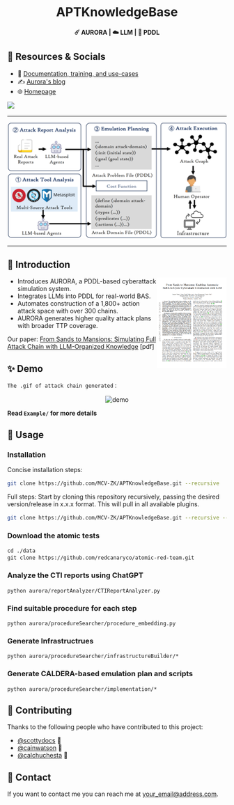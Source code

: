 <h1 align=center>APTKnowledgeBase</h1>

<h4 align=center>☄️ AURORA | ☁️ LLM | 🌙 PDDL</h4>

## 👋 Resources & Socials
* 📜 [Documentation, training, and use-cases]()
* ✍️ [Aurora's blog]()
* 🌐 [Homepage]()

<p>
  <img src="https://img.shields.io/badge/Python-3.12-red" />
</p>

---

<p align="center">
  <img width="900" src="images/Overview%20of%20AURORA.png" alt="cli output"/>
</p>

---

## 🎉 Introduction
<p><a href="https://arxiv.org/pdf/2407.16928"><img alt="Paper thumbnail" align="right" width="160" src="images/First_page.png"></a></p>

- Introduces AURORA, a PDDL-based cyberattack simulation system.
- Integrates LLMs into PDDL for real-world BAS.
- Automates construction of a 1,800+ action attack space with over 300 chains.
- AURORA generates higher quality attack plans with broader TTP coverage.

Our paper: [From Sands to Mansions: Simulating Full Attack Chain with LLM-Organized Knowledge](https://arxiv.org/pdf/2407.16928) [pdf]



## ✨ Demo
`The .gif of attack chain generated` :

<p align="center">
  <img width="700" align="center" src="https://user-images.githubusercontent.com/9840435/60266022-72a82400-98e7-11e9-9958-f9004c2f97e1.gif" alt="demo"/>
</p>


**Read `Example/` for more details**


## 🚀 Usage

### Installation
Concise installation steps:
```Bash
git clone https://github.com/MCV-ZK/APTKnowledgeBase.git --recursive    #这个需要到时候设置成公共，目前仅供参考
```

Full steps: 
Start by cloning this repository recursively, passing the desired version/release in x.x.x format. This will pull in all available plugins.
```Bash
git clone https://github.com/MCV-ZK/APTKnowledgeBase.git --recursive --tag x.x.x
```
### Download the atomic tests
```
cd ./data
git clone https://github.com/redcanaryco/atomic-red-team.git
```
### Analyze the CTI reports using ChatGPT
```
python aurora/reportAnalyzer/CTIReportAnalyzer.py
```

### Find suitable procedure for each step
```
python aurora/procedureSearcher/procedure_embedding.py
```

### Generate Infrastructrues
```
python aurora/procedureSearcher/infrastructureBuilder/*
```

### Generate CALDERA-based emulation plan and scripts
```
python aurora/procedureSearcher/implementation/*
```



## 🤝 Contributing

Thanks to the following people who have contributed to this project:

* [@scottydocs](https://github.com/scottydocs) 📖
* [@cainwatson](https://github.com/cainwatson) 🐛
* [@calchuchesta](https://github.com/calchuchesta) 🐛

## 👤 Contact

If you want to contact me you can reach me at <your_email@address.com>.
